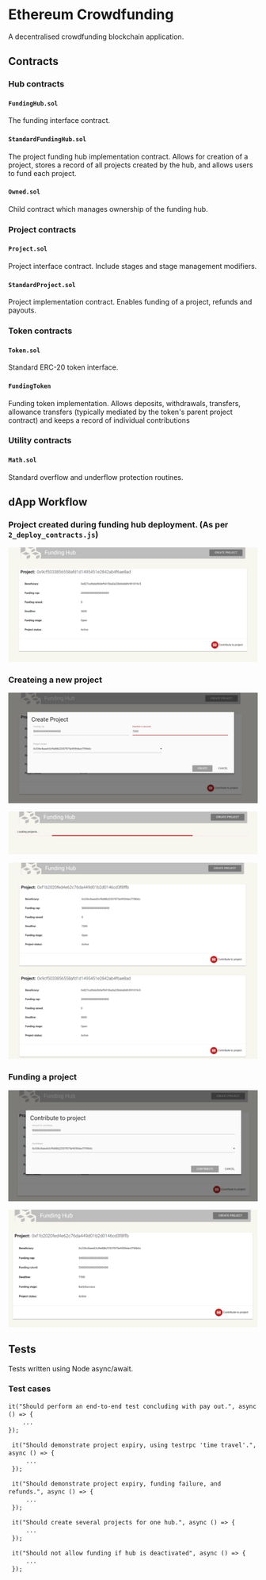 # Ethereum Crowdfunding

A decentralised crowdfunding blockchain application.

## Contracts

### Hub contracts 

#### `FundingHub.sol` 

The  funding interface contract. 

#### `StandardFundingHub.sol` 

The project funding hub implementation contract.  Allows for creation of a project, stores a record of all projects created by the hub, and allows users to fund each project. 

#### `Owned.sol`

Child contract which manages ownership of the funding hub. 

### Project contracts

#### `Project.sol`

Project interface contract.  Include stages and stage management modifiers. 

#### `StandardProject.sol`

Project implementation contract.  Enables funding of a project, refunds and payouts. 

### Token contracts

#### `Token.sol`

Standard ERC-20 token interface.

#### `FundingToken`

Funding token implementation.  Allows deposits, withdrawals, transfers, allowance transfers (typically mediated by the token's parent project contract) and keeps a record of individual contributions

### Utility contracts 

#### `Math.sol` 

Standard overflow and underflow protection routines. 

##  dApp Workflow 

### Project created during funding hub deployment. (As per `2_deploy_contracts.js`)

![Project Created](/images/1.png)

###  Createing a new project
![Project Creation](/images/2.png)

![Project Creation](/images/3.png)

![Project Creation](/images/4.png)

###  Funding a project 

![Project Funding](/images/5.png)

![Project Funding](/images/6.png)

## Tests

Tests written using Node async/await. 
### Test cases

```
it("Should perform an end-to-end test concluding with pay out.", async () => {
	...
});
```

```
 it("Should demonstrate project expiry, using testrpc 'time travel'.", async () => { 
	 ...
 });
```

```
 it("Should demonstrate project expiry, funding failure, and refunds.", async () => { 
	 ...
 });
```

```
 it("Should create several projects for one hub.", async () => { 
	 ...
 });
```

```
 it("Should not allow funding if hub is deactivated", async () => { 
	 ...
 });
```
